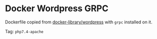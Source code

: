 # Docker Wordpress GRPC

Dockerfile copied from [docker-library/wordpress](https://github.com/docker-library/wordpress) with `grpc` installed on it.

Tag: `php7.4-apache`
